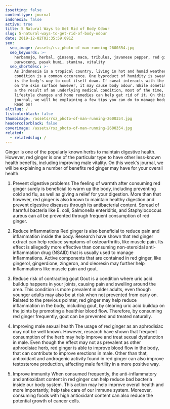 ```yaml
---
issetting: false
contenttype: journal
indonesia: false
active: true
title: 5 Natural Ways to Get Rid of Body Odour
slug: 5-natural-ways-to-get-rid-of-body-odour
date: 2019-12-02T02:35:59.091Z
seo:
  seo_image: /assets/rsz_photo-of-man-running-2600354.jpg
  seo_keywords: >-
    herbamojo, herbal, ginseng, maca, tribulus, javanese pepper, red ginger,
    purwoceng, pasak bumi, stamina, vitality
  seo_shortdesc: >-
    As Indonesia is a tropical country, living in hot and humid weather
    condition is a common occurence. One byproduct of humidity is sweat, as it
    is the body's way to cool itself down. If sweat interacts with the bacteria
    on the skin surface however, it may cause body odour. While sometimes it can
    a the result of an underlying medical condition, most of the time, simple
    lifestyle changes and home remedies can help get rid of it. On this week's
    journal, we will be explaining a few tips you can do to manage body odour.
    Read on!
altslug: /
listcolorblack: false
thumbimage: /assets/rsz_photo-of-man-running-2600354.jpg
headercolorblack: false
coverimage: /assets/rsz_photo-of-man-running-2600354.jpg
related:
  - relatedslug: /
---
```

Ginger is one of the popularly known herbs to maintain digestive health. However, red ginger is one of the particular type to have other less-known health benefits, including improving male vitality. On this week's journal, we will be explaining a number of benefits red ginger may have for your overall health.

1. Prevent digestive problems
	The feeling of warmth after consuming red ginger surely is beneficial to warm up the body, including preventing cold and flu, as well as giving a relief for your digestion. More than that however, red ginger is also known to maintain healthy digestion and prevent digestive diseases through its antibacterial content. Spread of harmful bacteria like E. coli, Salmonella enteriditis, and Staphylococcus aureus can all be prevented through frequent consumption of red ginger.
	
2. Reduce inflammations
	Red ginger is also beneficial to reduce pain and inflammation inside the body. Research have shown that red ginger extract can help reduce symptoms of osteoarthritis, like muscle pain. Its effect is allegedly more effective than consuming non-steroidal anti-inflammation drug (NSAID) that is usually used to manage inflammations. Active components that are contained in red ginger, like gingerol, gingerdione, zingeron, and oleoresin may further help inflammations like muscle pain and gout.	

3. Reduce risk of contracting gout
	Gout is a condition where uric acid buildup happens in your joints, causing pain and swelling around the area. This condition is more prevalent in older adults, even though younger adults may also be at risk when not prevented from early on. 
	Related to the previous pointer, red ginger may help reduce inflammation in the body, including gout, by clearing uric acid buildup on the joints by promoting a healthier blood flow. Therefore, by consuming red ginger frequently, gout can be prevented and treated naturally.

4. Improving male sexual health
	The usage of red ginger as an aphrodisiac may not be well known. However, research have shown that frequent consumption of the herb may help improve and treat sexual dysfunction in male. Even though the effect may not as prevalent as other aphrodisiac herb, red ginger is able to improve blood flow in the body, that can contribute to improve erections in male. Other than that, antioxidant and androgenic activity found in red ginger can also improve testosterone production, affecting male fertility in a more positive way.

5. Improve immunity
	When consumed frequently, the anti-inflammatory and antioxidant content in red ginger can help reduce bad bacteria inside our body system. This action may help improve overall health and more importantly, help take care of our immune system. Moreover, consuming foods with high antioxidant content can also reduce the potential growth of cancer cells.
